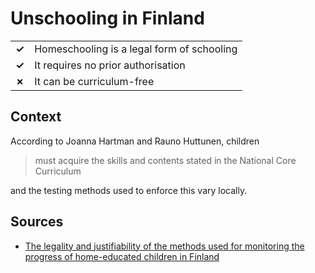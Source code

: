 # Unschooling in Finland
| | |
|-|-|
| __✓__ | Homeschooling is a legal form of schooling |
| __✓__ | It requires no prior authorisation |
| __✗__ | It can be curriculum-free |

## Context

According to Joanna Hartman and Rauno Huttunen, children

> must acquire the skills and contents stated in the National Core Curriculum

and the testing methods used to enforce this vary locally.


## Sources

* [The legality and justifiability of the methods used for monitoring the progress of home-educated children in Finland](https://journals.sagepub.com/doi/full/10.1177/1478210320965003)
